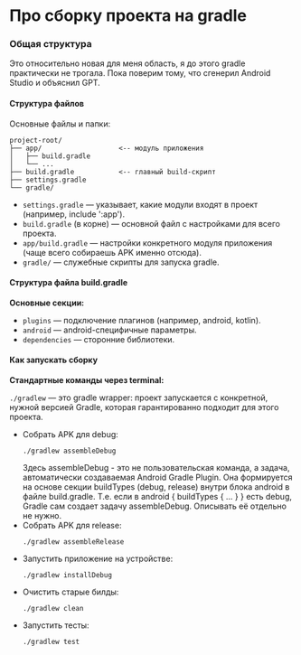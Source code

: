 # Про сборку проекта на gradle

### Общая структура
Это относительно новая для меня область, я до этого gradle практически не трогала. Пока поверим тому, что сгенерил Android Studio и объяснил GPT. 


#### Структура файлов

Основные файлы и папки:

```
project-root/
├── app/                   <-- модуль приложения
│   ├── build.gradle
│   └── ...
├── build.gradle           <-- главный build-скрипт
├── settings.gradle
└── gradle/
```

- `settings.gradle` — указывает, какие модули входят в проект (например, include ':app').
- `build.gradle` (в корне) — основной файл с настройками для всего проекта.
- `app/build.gradle` — настройки конкретного модуля приложения (чаще всего собираешь APK именно отсюда).
- `gradle/` — служебные скрипты для запуска gradle.

#### Структура файла build.gradle

**Основные секции:**

- `plugins` — подключение плагинов (например, android, kotlin).
- `android` — android-специфичные параметры.
- `dependencies` — сторонние библиотеки.

#### Как запускать сборку

**Стандартные команды через terminal:**

`./gradlew` — это gradle wrapper: проект запускается с конкретной, нужной версией Gradle, которая гарантированно подходит для этого проекта.

- Собрать APK для debug:
  ```
  ./gradlew assembleDebug
  ```
  Здесь assembleDebug - это не пользовательская команда, а задача, автоматически создаваемая Android Gradle Plugin. Она формируется на основе секции buildTypes (debug, release) внутри блока android в файле build.gradle. Т.е. если в android { buildTypes { ... } } есть debug, Gradle сам создает задачу assembleDebug. Описывать её отдельно не нужно.
- Собрать APK для release:
  ```
  ./gradlew assembleRelease
  ```
- Запустить приложение на устройстве:
  ```
  ./gradlew installDebug
  ```
- Очистить старые билды:
  ```
  ./gradlew clean
  ```
- Запустить тесты:
  ```
  ./gradlew test
  ```
